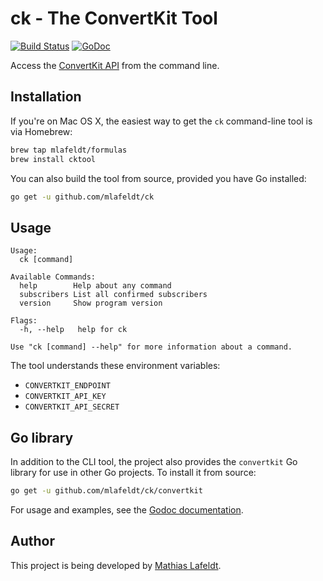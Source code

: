 # ck - The ConvertKit Tool

[![Build Status](https://travis-ci.org/mlafeldt/ck.svg?branch=master)](https://travis-ci.org/mlafeldt/ck)
[![GoDoc](https://godoc.org/github.com/mlafeldt/ck/convertkit?status.svg)](https://godoc.org/github.com/mlafeldt/ck/convertkit)

Access the [ConvertKit API](http://help.convertkit.com/article/33-api-documentation-v3) from the command line.

## Installation

If you're on Mac OS X, the easiest way to get the `ck` command-line tool is via Homebrew:

```bash
brew tap mlafeldt/formulas
brew install cktool
```

You can also build the tool from source, provided you have Go installed:

```bash
go get -u github.com/mlafeldt/ck
```

## Usage

```
Usage:
  ck [command]

Available Commands:
  help        Help about any command
  subscribers List all confirmed subscribers
  version     Show program version

Flags:
  -h, --help   help for ck

Use "ck [command] --help" for more information about a command.
```

The tool understands these environment variables:

* `CONVERTKIT_ENDPOINT`
* `CONVERTKIT_API_KEY`
* `CONVERTKIT_API_SECRET`

## Go library

In addition to the CLI tool, the project also provides the `convertkit` Go library for use in other Go projects. To install it from source:

```bash
go get -u github.com/mlafeldt/ck/convertkit
```

For usage and examples, see the [Godoc documentation](https://godoc.org/github.com/mlafeldt/ck/convertkit).

## Author

This project is being developed by [Mathias Lafeldt](https://twitter.com/mlafeldt).
